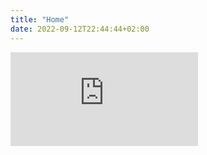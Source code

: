 ```yaml
---
title: "Home"
date: 2022-09-12T22:44:44+02:00
---
```


<iframe src="https://www.youtube.com/embed/Wm9PvQQlzFs" title="YouTube video player" frameborder="0" allow="accelerometer; autoplay; clipboard-write; encrypted-media; gyroscope; picture-in-picture" allowfullscreen></iframe>